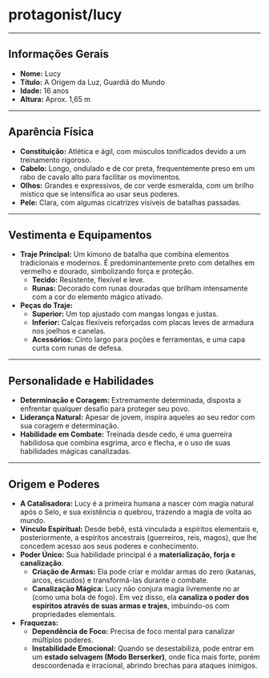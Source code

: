 # protagonist/lucy

---

## **Informações Gerais**

- **Nome:** Lucy
- **Título:** A Origem da Luz, Guardiã do Mundo
- **Idade:** 16 anos
- **Altura:** Aprox. 1,65 m

---

## **Aparência Física**

- **Constituição:** Atlética e ágil, com músculos tonificados devido a um treinamento rigoroso.
- **Cabelo:** Longo, ondulado e de cor preta, frequentemente preso em um rabo de cavalo alto para facilitar os movimentos.
- **Olhos:** Grandes e expressivos, de cor verde esmeralda, com um brilho místico que se intensifica ao usar seus poderes.
- **Pele:** Clara, com algumas cicatrizes visíveis de batalhas passadas.

---

## **Vestimenta e Equipamentos**

- **Traje Principal:** Um kimono de batalha que combina elementos tradicionais e modernos. É predominantemente preto com detalhes em vermelho e dourado, simbolizando força e proteção.
  - **Tecido:** Resistente, flexível e leve.
  - **Runas:** Decorado com runas douradas que brilham intensamente com a cor do elemento mágico ativado.
- **Peças do Traje:**
  - **Superior:** Um top ajustado com mangas longas e justas.
  - **Inferior:** Calças flexíveis reforçadas com placas leves de armadura nos joelhos e canelas.
  - **Acessórios:** Cinto largo para poções e ferramentas, e uma capa curta com runas de defesa.

---

## **Personalidade e Habilidades**

- **Determinação e Coragem:** Extremamente determinada, disposta a enfrentar qualquer desafio para proteger seu povo.
- **Liderança Natural:** Apesar de jovem, inspira aqueles ao seu redor com sua coragem e determinação.
- **Habilidade em Combate:** Treinada desde cedo, é uma guerreira habilidosa que combina esgrima, arco e flecha, e o uso de suas habilidades mágicas canalizadas.

---

## **Origem e Poderes**

- **A Catalisadora:** Lucy é a primeira humana a nascer com magia natural após o Selo, e sua existência o quebrou, trazendo a magia de volta ao mundo.
- **Vínculo Espiritual:** Desde bebê, está vinculada a espíritos elementais e, posteriormente, a espíritos ancestrais (guerreiros, reis, magos), que lhe concedem acesso aos seus poderes e conhecimento.
- **Poder Único:** Sua habilidade principal é a **materialização, forja e canalização**.
  - **Criação de Armas:** Ela pode criar e moldar armas do zero (katanas, arcos, escudos) e transformá-las durante o combate.
  - **Canalização Mágica:** Lucy não conjura magia livremente no ar (como uma bola de fogo). Em vez disso, ela **canaliza o poder dos espíritos através de suas armas e trajes**, imbuindo-os com propriedades elementais.
- **Fraquezas:**
  - **Dependência de Foco:** Precisa de foco mental para canalizar múltiplos poderes.
  - **Instabilidade Emocional:** Quando se desestabiliza, pode entrar em um **estado selvagem (Modo Berserker)**, onde fica mais forte, porém descoordenada e irracional, abrindo brechas para ataques inimigos.
